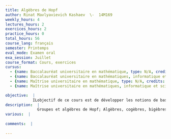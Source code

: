 ```yaml
---
title: Algèbres de Hopf
author: Rinat Mavlyavievich Kashaev  \-  14M169
weekly_hours: 4
lectures_hours: 2
exercices_hours: 2
practice_hours: 0
total_hours: 56
course_lang: français
semester: Printemps
eval_mode: Examen oral
exa_session: Juillet
course_format: Cours, exercices
cursus:
  - {name: Baccalauréat universitaire en mathématique, type: N/A, credits: 6}
  - {name: Baccalauréat universitaire en mathématiques, informatique et sciences numériques, type: N/A, credits: 6}
  - {name: Maîtrise universitaire en mathématique, type: N/A, credits: 6}
  - {name: Maîtrise universitaire en mathématiques, informatique et sciences numériques, type: N/A, credits: 6}

objective:  |
            ILobjectif de ce cours est de développer les notions de base de la théorie dalgèbres de Hopf. Etant un complément à la théorie des groupes, le cours sera particulièrement utile en topologie quantique, physique mathématique, physique théorique.
description:  |
              Groupes et algèbres de Hopf; Algèbres, cogèbres, bigèbres; Lalgèbre de convolution; Le dual restreint dune algèbre; Le double quantique; Equation de Yang - Baxter.
various:  |
          
comments:  |
           
---
```

